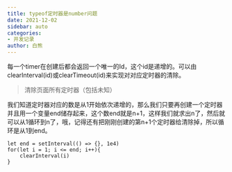 ```yaml
---
title: typeof定时器是number问题
date: 2021-12-02
sidebar: auto
categories:
- 开发记录
author: 白熊
---
```


每一个timer在创建后都会返回一个唯一的Id，这个id是递增的。可以由clearInterval(id)或clearTimeout(id)来实现对对应定时器的清除。

> 清除页面所有定时器（包括未知）

我们知道定时器对应的数是从1开始依次递增的，那么我们只要再创建一个定时器并且用一个变量end储存起来，这个数end就是n+1，这样我们就求出n了，然后就可以从1循环到n了，哦，记得还有把刚刚创建的第n+1个定时器给清除掉，所以循环是从1到end。

```
let end = setInterval(() => {}, 1e4)
for(let i = 1; i <= end; i++){
    clearInterval(i)
}

```

